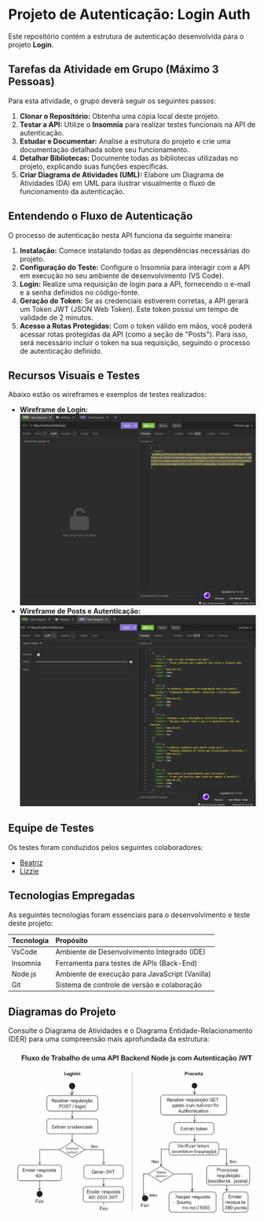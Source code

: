 # Projeto de Autenticação: Login Auth

Este repositório contém a estrutura de autenticação desenvolvida para o projeto **Login**.

## Tarefas da Atividade em Grupo (Máximo 3 Pessoas)

Para esta atividade, o grupo deverá seguir os seguintes passos:

1.  **Clonar o Repositório:** Obtenha uma cópia local deste projeto.
2.  **Testar a API:** Utilize o **Insomnia** para realizar testes funcionais na API de autenticação.
3.  **Estudar e Documentar:** Analise a estrutura do projeto e crie uma documentação detalhada sobre seu funcionamento.
4.  **Detalhar Bibliotecas:** Documente todas as bibliotecas utilizadas no projeto, explicando suas funções específicas.
5.  **Criar Diagrama de Atividades (UML):** Elabore um Diagrama de Atividades (DA) em UML para ilustrar visualmente o fluxo de funcionamento da autenticação.

## Entendendo o Fluxo de Autenticação

O processo de autenticação nesta API funciona da seguinte maneira:

1.  **Instalação:** Comece instalando todas as dependências necessárias do projeto.
2.  **Configuração do Teste:** Configure o Insomnia para interagir com a API em execução no seu ambiente de desenvolvimento (VS Code).
3.  **Login:** Realize uma requisição de login para a API, fornecendo o e-mail e a senha definidos no código-fonte.
4.  **Geração do Token:** Se as credenciais estiverem corretas, a API gerará um Token JWT (JSON Web Token). Este token possui um tempo de validade de 2 minutos.
5.  **Acesso a Rotas Protegidas:** Com o token válido em mãos, você poderá acessar rotas protegidas da API (como a seção de "Posts"). Para isso, será necessário incluir o token na sua requisição, seguindo o processo de autenticação definido.


## Recursos Visuais e Testes

Abaixo estão os wireframes e exemplos de testes realizados:

*   **Wireframe de Login:**
    ![Wireframe de Login](./assets/02.png)
*   **Wireframe de Posts e Autenticação:**
    ![Wireframe de Posts e Autenticação](./assets/01.png)


## Equipe de Testes

Os testes foram conduzidos pelos seguintes colaboradores:

*   [Beatriz](https://github.com/beatriz1094 )
*   [Lizzie](https://github.com/BigLizzieee )

## Tecnologias Empregadas

As seguintes tecnologias foram essenciais para o desenvolvimento e teste deste projeto:

| Tecnologia | Propósito                                      |
| :--------- | :--------------------------------------------- |
| VsCode     | Ambiente de Desenvolvimento Integrado (IDE)    |
| Insomnia   | Ferramenta para testes de APIs (Back-End)      |
| Node.js    | Ambiente de execução para JavaScript (Vanilla) |
| Git        | Sistema de controle de versão e colaboração    |

## Diagramas do Projeto

Consulte o Diagrama de Atividades e o Diagrama Entidade-Relacionamento (DER) para uma compreensão mais aprofundada da estrutura:

![Diagrama UML](./assets/03.png)
